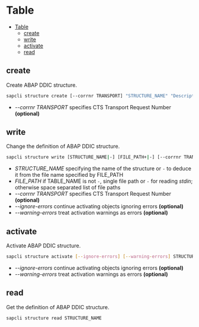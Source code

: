 # Table

- [Table](#table)
	- [create](#create)
	- [write](#write)
	- [activate](#activate)
	- [read](#read)

## create

Create ABAP DDIC structure.

```bash
sapcli structure create [--corrnr TRANSPORT] "STRUCTURE_NAME" "Description" "PACKAGE_NAME"
```

* _--corrnr TRANSPORT_ specifies CTS Transport Request Number **(optional)**

## write

Change the definition of ABAP DDIC structure.

```bash
sapcli structure write [STRUCTURE_NAME|-] [FILE_PATH+|-] [--corrnr TRANSPORT] [-a|--activate] [--ignore-errors] [--warning-errors]
```

* _STRUCTURE\_NAME_ specifying the name of the structure or `-` to deduce it from the file name specified by FILE\_PATH
* _FILE\_PATH_ if TABLE\_NAME is not `-`, single file path or `-` for reading _stdin_; otherwise space separated list of file paths
* _--corrnr TRANSPORT_ specifies CTS Transport Request Number **(optional)**
* _--ignore-errors_ continue activating objects ignoring errors **(optional)**
* _--warning-errors_ treat activation warnings as errors **(optional)**

## activate

Activate ABAP DDIC structure.

```bash
sapcli structure activate [--ignore-errors] [--warning-errors] STRUCTURE_NAME ...
```

* _--ignore-errors_ continue activating objects ignoring errors **(optional)**
* _--warning-errors_ treat activation warnings as errors **(optional)**

## read

Get the definition of ABAP DDIC structure.

```bash
sapcli structure read STRUCTURE_NAME
```
